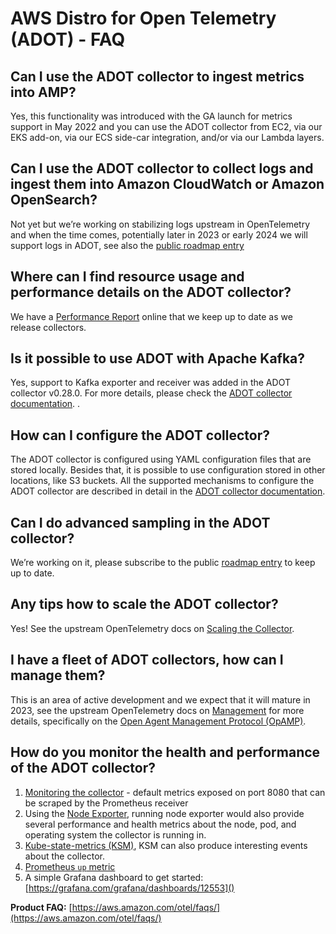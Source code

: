 # AWS Distro for Open Telemetry (ADOT) -  FAQ

## Can I use the ADOT collector to ingest metrics into AMP?

Yes, this functionality was introduced with the GA launch for metrics support in May 2022 and you can use the ADOT collector from EC2, via our EKS add-on, via our ECS side-car integration, and/or via our Lambda layers.

## Can I use the ADOT collector to collect logs and ingest them into Amazon CloudWatch or Amazon OpenSearch?

Not yet but we’re working on stabilizing logs upstream in OpenTelemetry and when the time comes, potentially later in 2023 or early 2024 we will support logs in ADOT, see also the [public roadmap entry](https://github.com/aws-observability/aws-otel-community/issues/11)

## Where can I find resource usage and performance details on the ADOT collector?

We have a [Performance Report](https://aws-observability.github.io/aws-otel-collector/benchmark/report) online that we keep up to date as we release collectors.

## Is it possible to use ADOT with Apache Kafka?

Yes, support to Kafka exporter and receiver was added in the ADOT collector v0.28.0. For more details, please check the [ADOT collector documentation](https://aws-otel.github.io/docs/components/kafka-receiver-exporter).
.
## How can I configure the ADOT collector?

The ADOT collector is configured using YAML configuration files that are stored locally. Besides that, it is possible to use configuration stored in other locations, like S3 buckets. All the supported mechanisms to configure the ADOT collector are described in detail in the [ADOT collector documentation](https://aws-otel.github.io/docs/components/confmap-providers).

## Can I do advanced sampling in the ADOT collector?

We’re working on it, please subscribe to the public [roadmap entry](https://github.com/aws-observability/aws-otel-collector/issues/1135) to keep up to date.

## Any tips how to scale the ADOT collector?

Yes! See the upstream OpenTelemetry docs on [Scaling the Collector](https://opentelemetry.io/docs/collector/scaling/).

## I have a fleet of ADOT collectors, how can I manage them?

This is an area of active development and  we expect that it will mature in 2023, see the upstream OpenTelemetry docs on [Management](https://opentelemetry.io/docs/collector/management/) for more details, specifically on the [Open Agent Management Protocol (OpAMP)](https://opentelemetry.io/docs/collector/management/#opamp).

## How do you monitor the health and performance of the ADOT collector?

1. [Monitoring the collector](https://github.com/open-telemetry/opentelemetry-collector/blob/main/docs/monitoring.md) - default metrics exposed on port 8080 that can be scraped by the Prometheus receiver
2. Using the [Node Exporter](https://prometheus.io/docs/guides/node-exporter/), running node exporter would also provide several performance and health metrics about the node, pod, and operating system the collector is running in.
3. [Kube-state-metrics (KSM)](https://github.com/kubernetes/kube-state-metrics), KSM can also produce interesting events about the collector.
4. [Prometheus `up` metric](https://github.com/open-telemetry/opentelemetry-collector/pull/2918)
5. A simple Grafana dashboard to get started: [https://grafana.com/grafana/dashboards/12553]()

**Product FAQ:** [https://aws.amazon.com/otel/faqs/](https://aws.amazon.com/otel/faqs/)

